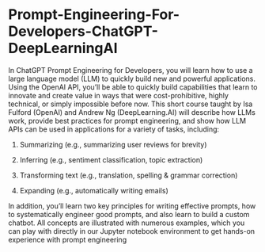 # Prompt-Engineering-For-Developers-ChatGPT-DeepLearningAI
In ChatGPT Prompt Engineering for Developers, you will learn how to use a large language model (LLM) to quickly build new and powerful applications.  Using the OpenAI API, you’ll be able to quickly build capabilities that learn to innovate and create value in ways that were cost-prohibitive, highly technical, or simply impossible before now. This short course taught by Isa Fulford (OpenAI) and Andrew Ng (DeepLearning.AI) will describe how LLMs work, provide best practices for prompt engineering, and show how LLM APIs can be used in applications for a variety of tasks, including:

1. Summarizing (e.g., summarizing user reviews for brevity)

2. Inferring (e.g., sentiment classification, topic extraction)

3. Transforming text (e.g., translation, spelling & grammar correction)

4. Expanding (e.g., automatically writing emails)


In addition, you’ll learn two key principles for writing effective prompts, how to systematically engineer good prompts, and also learn to build a custom chatbot. All concepts are illustrated with numerous examples, which you can play with directly in our Jupyter notebook environment to get hands-on experience with prompt engineering
